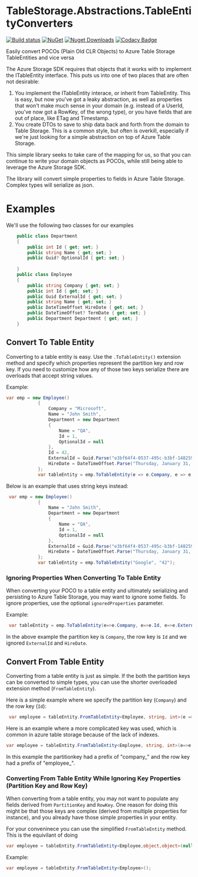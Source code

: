 # TableStorage.Abstractions.TableEntityConverters
[![Build status](https://ci.appveyor.com/api/projects/status/20rwpny4jfng24ws?svg=true)](https://ci.appveyor.com/project/giometrix/tablestorage-abstractions-tableentityconverters)
[![NuGet](https://img.shields.io/nuget/v/TableStorage.Abstractions.TableEntityConverters.svg)](https://www.nuget.org/packages/TableStorage.Abstractions.TableEntityConverters/)
[![Nuget Downloads](https://img.shields.io/nuget/dt/TableStorage.Abstractions.TableEntityConverters.svg?color=purple&logo=nuget)](https://www.nuget.org/packages/TableStorage.Abstractions.TableEntityConverters)
[![Codacy Badge](https://api.codacy.com/project/badge/Grade/1dc6fc21b5b84de0a059ad3b527f2136)](https://www.codacy.com/manual/giometrix/TableStorage.Abstractions.TableEntityConverters?utm_source=github.com&amp;utm_medium=referral&amp;utm_content=giometrix/TableStorage.Abstractions.TableEntityConverters&amp;utm_campaign=Badge_Grade)

Easily convert POCOs (Plain Old CLR Objects) to Azure Table Storage TableEntities and vice versa

The Azure Storage SDK requires that objects that it works with to implement the ITableEntity interface.  This puts us into one of two places that are often not desirable:

1. You implement the ITableEntity interace, or inherit from TableEntity.  This is easy, but now you've got a leaky abstraction, as well as properties that won't make much sense in your domain (e.g. instead of a UserId, you've now got a RowKey, of the wrong type), or you have fields that are out of place, like ETag and Timestamp.
2. You create DTOs to save to ship data back and forth from the domain to Table Storage.  This is a common style, but often is overkill, especially if we're just looking for a simple abstraction on top of Azure Table Storage.

This simple library seeks to take care of the mapping for us, so that you can continue to write your domain objects as POCOs, while still being able to leverage the Azure Storage SDK.

The library will convert simple properties to fields in Azure Table Storage.  Complex types will serialize as json.

Examples
========
We'll use the following two classes for our examples

```csharp
    public class Department
    {
        public int Id { get; set; }
        public string Name { get; set; }
        public Guid? OptionalId { get; set; }
      
    }
    public class Employee
    {
        public string Company { get; set; }
        public int Id { get; set; }
        public Guid ExternalId { get; set; }
        public string Name { get; set; }
        public DateTimeOffset HireDate { get; set; }
        public DateTimeOffset? TermDate { get; set; }
        public Department Department { get; set; }
    }
```

## Convert To Table Entity
Converting to a table entity is easy.  Use the ``.ToTableEntity()`` extension method and specify which properties represent the partition key and row key.  If you need to customize how any of those two keys serialize there are overloads that accept string values.

Example:
```csharp
var emp = new Employee()
            {
                Company = "Microsoft",
                Name = "John Smith",
                Department = new Department
                {
                    Name = "QA",
                    Id = 1,
                    OptionalId = null
                },
                Id = 42,
                ExternalId = Guid.Parse("e3bf64f4-0537-495c-b3bf-148259d7ed36"),
                HireDate = DateTimeOffset.Parse("Thursday, January 31, 2008")
            };
            var tableEntity = emp.ToTableEntity(e => e.Company, e => e.Id);
```

Below is an example that uses string keys instead:
```csharp
 var emp = new Employee()
            {
                Name = "John Smith",
                Department = new Department
                {
                    Name = "QA",
                    Id = 1,
                    OptionalId = null
                },
                ExternalId = Guid.Parse("e3bf64f4-0537-495c-b3bf-148259d7ed36"),
                HireDate = DateTimeOffset.Parse("Thursday, January 31, 2008")
            };
            var tableEntity = emp.ToTableEntity("Google", "42");
```
### Ignoring Properties When Converting To Table Entity
When converting your POCO to a table entity and ultimately serializing and persisting to Azure Table Storage, you may want to ignore some fields.  To ignore properties, use the optional ```ignoredProperties``` parameter.

Example:
```csharp
 var tableEntity = emp.ToTableEntity(e=>e.Company, e=>e.Id, e=>e.ExternalId, e=>e.HireDate);
```
In the above example the partition key is ```Company```, the row key is ```Id``` and we ignored ```ExternalId``` and ```HireDate```.

## Convert From Table Entity
Converting from a table entity is just as simple.  If the both the partition keys can be converted to simple types, you can use the shorter overloaded extension method (```FromTableEntity```).

Here is a simple example where we specify the partition key (```Company```) and the row key (```Id```):
```csharp
 var employee = tableEntity.FromTableEntity<Employee, string, int>(e => e.Company, e => e.Id);
```

Here is an example where a more complicated key was used, which is common in azure table storage because of the lack of indexes.
```csharp
var employee = tableEntity.FromTableEntity<Employee, string, int>(e=>e.Company, pk=>pk.Substring("company_".Length), e => e.Id, rk=>int.Parse(rk.Substring("employee_".Length)));
```
In this example the partitionkey had a prefix of "company_" and the row key had a prefix of "employee_".

### Converting From Table Entity While Ignoring Key Properties (Partition Key and Row Key)
When converting from a table entity, you may not want to populate any fields derived from `PartitionKey` and `RowKey`.  One reason for doing this might be that those keys are complex (derived from multiple properties for instance), and you already have those simple properties in your entity.

For your conveninece you can use the simplified `FromTableEntity` method.  This is the equivilant of doing 
```csharp
var employee = tableEntity.FromTableEntity<Employee,object,object>(null, null, null, null);
```

Example:
```csharp
var employee = tableEntity.FromTableEntity<Employee>();
```
